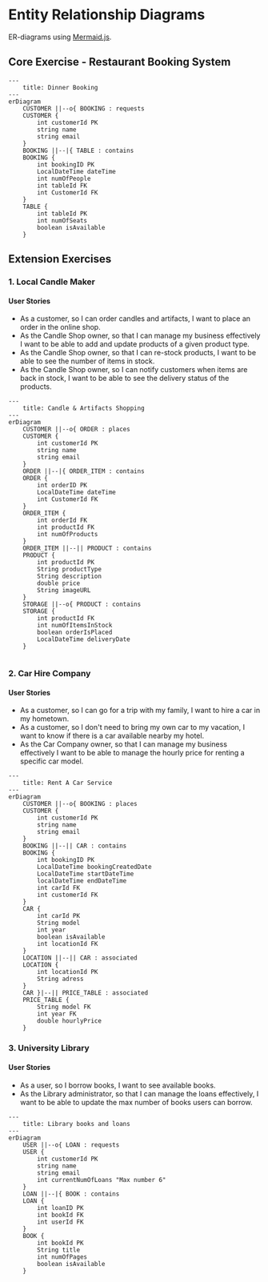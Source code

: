 # Entity Relationship Diagrams

ER-diagrams using [Mermaid.js](https://mermaid.js.org/syntax/entityRelationshipDiagram.html).

## Core Exercise - Restaurant Booking System
```mermaid
---
    title: Dinner Booking
---
erDiagram
    CUSTOMER ||--o{ BOOKING : requests
    CUSTOMER {
        int customerId PK
        string name
        string email
    }
    BOOKING ||--|{ TABLE : contains
    BOOKING {
        int bookingID PK
        LocalDateTime dateTime
        int numOfPeople
        int tableId FK
        int CustomerId FK
    }
    TABLE {
        int tableId PK
        int numOfSeats
        boolean isAvailable
    }
```

## Extension Exercises

### 1. Local Candle Maker
#### User Stories
- As a customer, so I can order candles and artifacts, I want to place an order in the online shop.
- As the Candle Shop owner, so that I can manage my business effectively I want to be able to add and update products of a given product type.
- As the Candle Shop owner, so that I can re-stock products, I want to be able to see the number of items in stock.
- As the Candle Shop owner, so I can notify customers when items are back in stock, I want to be able to see the delivery status of the products.

```mermaid
---
    title: Candle & Artifacts Shopping
---
erDiagram
    CUSTOMER ||--o{ ORDER : places
    CUSTOMER {
        int customerId PK
        string name
        string email
    }
    ORDER ||--|{ ORDER_ITEM : contains
    ORDER {
        int orderID PK
        LocalDateTime dateTime
        int CustomerId FK
    }
    ORDER_ITEM {
        int orderId FK
        int productId FK
        int numOfProducts
    }
    ORDER_ITEM ||--|| PRODUCT : contains
    PRODUCT {
        int productId PK
        String productType
        String description
        double price
        String imageURL
    }
    STORAGE ||--o{ PRODUCT : contains
    STORAGE {
        int productId FK
        int numOfItemsInStock
        boolean orderIsPlaced
        LocalDateTime deliveryDate
    }
    
```

### 2. Car Hire Company
#### User Stories
- As a customer, so I can go for a trip with my family, I want to hire a car in my hometown.
- As a customer, so I don't need to bring my own car to my vacation, I want to know if there is a car available nearby my hotel.
- As the Car Company owner, so that I can manage my business effectively I want to be able to manage the hourly price for renting a specific car model.

```mermaid
---
    title: Rent A Car Service
---
erDiagram
    CUSTOMER ||--o{ BOOKING : places
    CUSTOMER {
        int customerId PK
        string name
        string email
    }
    BOOKING ||--|| CAR : contains
    BOOKING {
        int bookingID PK
        LocalDateTime bookingCreatedDate
        LocalDateTime startDateTime
        localDateTime endDateTime
        int carId FK
        int customerId FK
    }
    CAR {
        int carId PK
        String model
        int year
        boolean isAvailable
        int locationId FK
    }
    LOCATION ||--|| CAR : associated
    LOCATION {
        int locationId PK
        String adress
    }
    CAR }|--|| PRICE_TABLE : associated
    PRICE_TABLE {
        String model FK
        int year FK
        double hourlyPrice
    }
```
### 3. University Library
#### User Stories
- As a user, so I borrow books, I want to see available books.
- As the Library administrator, so that I can manage the loans effectively, I want to be able to update the max number of books users can borrow.

```mermaid
---
    title: Library books and loans
---
erDiagram
    USER ||--o{ LOAN : requests
    USER {
        int customerId PK
        string name
        string email
        int currentNumOfLoans "Max number 6"
    }
    LOAN ||--|{ BOOK : contains
    LOAN {
        int loanID PK
        int bookId FK
        int userId FK
    }
    BOOK {
        int bookId PK
        String title
        int numOfPages
        boolean isAvailable
    }
```